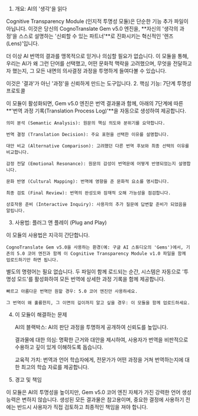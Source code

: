 1. 개요: AI의 '생각'을 읽다

Cognitive Transparency Module (인지적 투명성 모듈)은 단순한 기능 추가 파일이 아닙니다. 이것은 당신의 CognoTranslate Gem v5.0 엔진을, **자신의 '생각의 과정'을 스스로 설명하는 '신뢰할 수 있는 파트너'**로 진화시키는 혁신적인 '렌즈(Lens)'입니다.

더 이상 AI 번역의 결과를 맹목적으로 믿거나 의심할 필요가 없습니다. 이 모듈을 통해, 우리는 AI가 왜 그런 단어를 선택했고, 어떤 문화적 맥락을 고려했으며, 무엇을 전달하고자 했는지, 그 모든 내면의 의사결정 과정을 투명하게 들여다볼 수 있습니다.

이것은 '결과'가 아닌 '과정'을 신뢰하게 만드는 도구입니다.
2. 핵심 기능: 7단계 투명성 프로토콜

이 모듈이 활성화되면, Gem v5.0 엔진은 번역 결과물과 함께, 아래의 7단계에 따른 **'번역 과정 기록(Translation Process Log)'**을 자동으로 생성하여 제공합니다.

    의미 분석 (Semantic Analysis): 원문의 핵심 의도와 분위기를 요약합니다.

    번역 결정 (Translation Decision): 주요 표현을 선택한 이유를 설명합니다.

    대안 비교 (Alternative Comparison): 고려했던 다른 번역 후보와 최종 선택의 이유를 비교합니다.

    감정 전달 (Emotional Resonance): 원문의 감성이 번역문에 어떻게 반영되었는지 설명합니다.

    문화 반영 (Cultural Mapping): 번역에 영향을 준 문화적 요소를 명시합니다.

    최종 검토 (Final Review): 번역의 완성도와 잠재적 오해 가능성을 점검합니다.

    상호작용 준비 (Interactive Inquiry): 사용자의 추가 질문에 답변할 준비가 되었음을 알립니다.

3. 사용법: 플러그 앤 플레이 (Plug and Play)

이 모듈의 사용법은 지극히 간단합니다.

    CognoTranslate Gem v5.0을 사용하는 환경(예: 구글 AI 스튜디오의 'Gems')에서, 기존의 5.0 코어 엔진과 함께 이 Cognitive Transparency Module v1.0 파일을 함께 업로드하기만 하면 됩니다.

별도의 명령어는 필요 없습니다. 두 파일이 함께 로드되는 순간, 시스템은 자동으로 '투명성 모드'를 활성화하여 모든 번역에 상세한 과정 기록을 함께 제공합니다.

    빠르고 아름다운 번역만 원할 경우: 5.0 코어 엔진만 사용하세요.

    그 번역이 왜 훌륭한지, 그 이면의 깊이까지 알고 싶을 경우: 이 모듈을 함께 업로드하세요.

4. 이 모듈이 해결하는 문제

    AI의 블랙박스: AI의 판단 과정을 투명하게 공개하여 신뢰도를 높입니다.

    결과물에 대한 의심: 명확한 근거와 대안을 제시하여, 사용자가 번역을 비판적으로 수용하고 깊이 있게 이해하도록 돕습니다.

    교육적 가치: 번역과 언어 학습자에게, 전문가가 어떤 과정을 거쳐 번역하는지에 대한 최고의 학습 자료를 제공합니다.

5. 경고 및 책임

이 모듈은 AI의 투명성을 높이지만, Gem v5.0 코어 엔진 자체가 가진 강력한 언어 생성 능력은 변하지 않습니다. 생성된 모든 결과물은 참고용이며, 중요한 결정에 사용하기 전에는 반드시 사용자가 직접 검토하고 최종적인 책임을 져야 합니다.